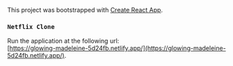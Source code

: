 This project was bootstrapped with [Create React App](https://github.com/facebook/create-react-app).

### `Netflix Clone`

Run the application at the following url:<br />
[https://glowing-madeleine-5d24fb.netlify.app/](https://glowing-madeleine-5d24fb.netlify.app/).
